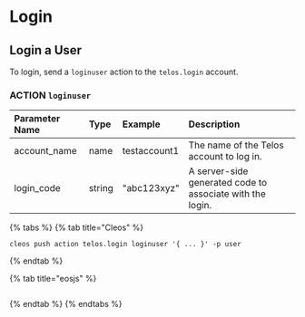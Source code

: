 # Login

## Login a User

To login, send a `loginuser` action to the `telos.login` account.

### ACTION `loginuser`

| Parameter Name | Type | Example | Description |
| :--- | :--- | :--- | :--- |
| account\_name | name | testaccount1 | The name of the Telos account to log in. |
| login\_code | string | "abc123xyz" | A server-side generated code to associate with the login. |

{% tabs %}
{% tab title="Cleos" %}
```text
cleos push action telos.login loginuser '{ ... }' -p user
```
{% endtab %}

{% tab title="eosjs" %}
```

```
{% endtab %}
{% endtabs %}



